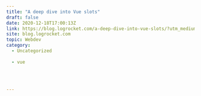 ```yaml
---
title: "A deep dive into Vue slots"
draft: false
date: 2020-12-18T17:00:13Z
link: https://blog.logrocket.com/a-deep-dive-into-vue-slots/?utm_medium=RSS&utm_source=hune
site: blog.logrocket.com
topic: Webdev
category:
  - Uncategorized
  
  - vue
  
   
  

---
```

